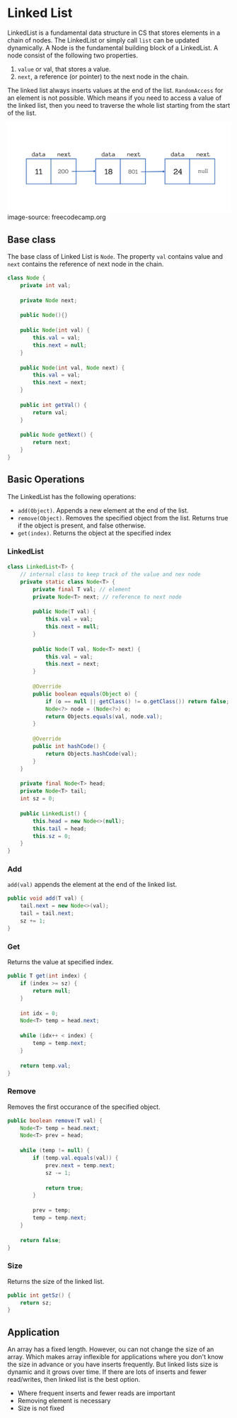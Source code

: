 # Linked List

LinkedList is a fundamental data structure in CS that stores elements in a chain of nodes. The LinkedList or simply call `list` can be updated dynamically. A Node is the fundamental building block of a LinkedList. A node consist of the following two properties. 

1. `value` or val, that stores a value.
2. `next`, a reference (or pointer) to the next node in the chain.

The linked list always inserts values at the end of the list. `RandomAccess` for an element is not possible. Which means if you need to access a value of the linked list, then you need to traverse the whole list starting from the start of the list.

<img src="../../resources/linked-list.png"/>
image-source: freecodecamp.org

## Base class

The base class of Linked List is `Node`. The property `val` contains value and `next` contains the reference of next node in the chain.

```Java
class Node {
    private int val;

    private Node next;

    public Node(){}

    public Node(int val) {
        this.val = val;
        this.next = null;
    }

    public Node(int val, Node next) {
        this.val = val;
        this.next = next;
    }

    public int getVal() {
        return val;
    }

    public Node getNext() {
        return next;
    }
}
```

## Basic Operations

The LinkedList has the following operations:

- `add(Object)`. Appends a new element at the end of the list.
- `remove(Object)`. Removes the specified object from the list. Returns true if the object is present, and false otherwise.
- `get(index)`. Returns the object at the specified index

### LinkedList

```Java
class LinkedList<T> {
    // internal class to keep track of the value and nex node
    private static class Node<T> {
        private final T val; // element
        private Node<T> next; // reference to next node

        public Node(T val) {
            this.val = val;
            this.next = null;
        }

        public Node(T val, Node<T> next) {
            this.val = val;
            this.next = next;
        }

        @Override
        public boolean equals(Object o) {
            if (o == null || getClass() != o.getClass()) return false;
            Node<?> node = (Node<?>) o;
            return Objects.equals(val, node.val);
        }

        @Override
        public int hashCode() {
            return Objects.hashCode(val);
        }
    }

    private final Node<T> head;
    private Node<T> tail;
    int sz = 0;

    public LinkedList() {
        this.head = new Node<>(null);
        this.tail = head;
        this.sz = 0;
    }
}
```

### Add

`add(val)` appends the element at the end of the linked list.

```Java
public void add(T val) {
    tail.next = new Node<>(val);
    tail = tail.next;
    sz += 1;
}
```

### Get

Returns the value at specified index.

```Java
public T get(int index) {
    if (index >= sz) {
        return null;
    }

    int idx = 0;
    Node<T> temp = head.next;

    while (idx++ < index) {
        temp = temp.next;
    }

    return temp.val;
}
```

### Remove

Removes the first occurance of the specified object.

```Java
public boolean remove(T val) {
    Node<T> temp = head.next;
    Node<T> prev = head;

    while (temp != null) {
        if (temp.val.equals(val)) {
            prev.next = temp.next;
            sz -= 1;
            
            return true;
        }

        prev = temp;
        temp = temp.next;
    }

    return false;
}
```

### Size

Returns the size of the linked list.

```Java
public int getSz() {
    return sz;
}
```

## Application

An array has a fixed length. However, ou can not change the size of an array. Which makes array inflexible for applications where you don't know the size in advance or you have inserts frequently. But linked lists size is dynamic and it grows over time. If there are lots of inserts and fewer read/writes, then linked list is the best option.

- Where frequent inserts and fewer reads are important
- Removing element is necessary
- Size is not fixed
